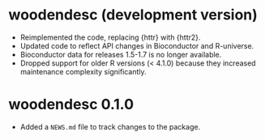 # woodendesc (development version)

* Reimplemented the code, replacing {httr} with {httr2}.
* Updated code to reflect API changes in Bioconductor and R-universe.
* Bioconductor data for releases 1.5-1.7 is no longer available.
* Dropped support for older R versions (< 4.1.0) because they increased maintenance complexity significantly.

# woodendesc 0.1.0

* Added a `NEWS.md` file to track changes to the package.
